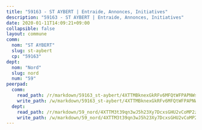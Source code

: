 ```yaml
---
title: "59163 - ST AYBERT | Entraide, Annonces, Initiatives"
description: "59163 - ST AYBERT | Entraide, Annonces, Initiatives"
date: 2020-01-11T14:09:21+09:00
collapsible: false
layout: commune
comm:
  nom: "ST AYBERT"
  slug: st-aybert
  cp: "59163"
dept:
  nom: "Nord"
  slug: nord
  num: "59"
peerpad:
  comm:
    read_path: /r/markdown/59163_st-aybert/4XTTMBknexGkRFv6MFQtWFPAPNWscPVoUXiLZa8Fo2VkDEAGH
    write_path: /w/markdown/59163_st-aybert/4XTTMBknexGkRFv6MFQtWFPAPNWscPVoUXiLZa8Fo2VkDEAGH-K3TgUxCNpsiNPtLd4w2yjiTorrjjS8wwoerjpd4Yb2VZtkrAjxUunxZaTs5RkXfjae9McBsVqxgaChB9avqNCP7TANTijFXW8dR86AyB4VZcnqdZY5Y8VpSahXyAk3vchdbw3XpM
  dept:
    read_path: /r/markdown/59_nord/4XTTM3t39qn3wJ5h23Xy7DcxsGHU2vCoMP2z3iS4TUn3TrtdJ
    write_path: /w/markdown/59_nord/4XTTM3t39qn3wJ5h23Xy7DcxsGHU2vCoMP2z3iS4TUn3TrtdJ-K3TgTuZGkuZqXfr6fpmH7pGsMT6ndvZQMyRDze5QBt7XScLWHoBi246kLoDKpTH2Yo4f3AFSSJqGc2ozvNww7qPLqsDjpvahxCbQ6F5znbfjp6kVgaDcTYc9LyhwSfYuCevnvZUQ
---
```


